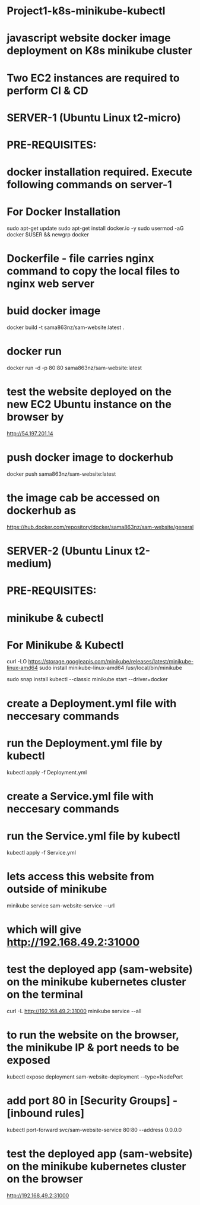 # Project1-k8s-minikube-kubectl
# javascript website docker image deployment on K8s minikube cluster

# Two EC2 instances are required to perform CI & CD


# SERVER-1 (Ubuntu Linux t2-micro)
# PRE-REQUISITES:
# docker installation required. Execute following commands on server-1
# For Docker Installation
sudo apt-get update
sudo apt-get install docker.io -y
sudo usermod -aG docker $USER && newgrp docker

# Dockerfile - file carries nginx command to copy the local files to nginx web server

# buid docker image
docker build -t sama863nz/sam-website:latest .

# docker run
docker run -d -p 80:80 sama863nz/sam-website:latest


# test the website deployed on the new EC2 Ubuntu instance on the browser by
http://54.197.201.14


# push docker image to dockerhub
docker push sama863nz/sam-website:latest

# the image cab be accessed on dockerhub as
https://hub.docker.com/repository/docker/sama863nz/sam-website/general



# SERVER-2 (Ubuntu Linux t2-medium)
# PRE-REQUISITES:
# minikube & cubectl

# For Minikube & Kubectl
curl -LO https://storage.googleapis.com/minikube/releases/latest/minikube-linux-amd64
sudo install minikube-linux-amd64 /usr/local/bin/minikube 

sudo snap install kubectl --classic
minikube start --driver=docker


# create a Deployment.yml file with neccesary commands
# run the Deployment.yml file by kubectl
kubectl apply -f Deployment.yml 

# create a Service.yml file with neccesary commands
# run the Service.yml file by kubectl
kubectl apply -f Service.yml

# lets access this website from outside of minikube
minikube service sam-website-service --url
# which will give http://192.168.49.2:31000

# test the deployed app (sam-website) on the minikube kubernetes cluster on the terminal
curl -L http://192.168.49.2:31000
minikube service --all

# to run the website on the browser, the minikube IP & port needs to be exposed
kubectl expose deployment sam-website-deployment --type=NodePort

# add port 80 in [Security Groups] - [inbound rules]
kubectl port-forward svc/sam-website-service 80:80 --address 0.0.0.0

# test the deployed app (sam-website) on the minikube kubernetes cluster on the browser
http://192.168.49.2:31000




